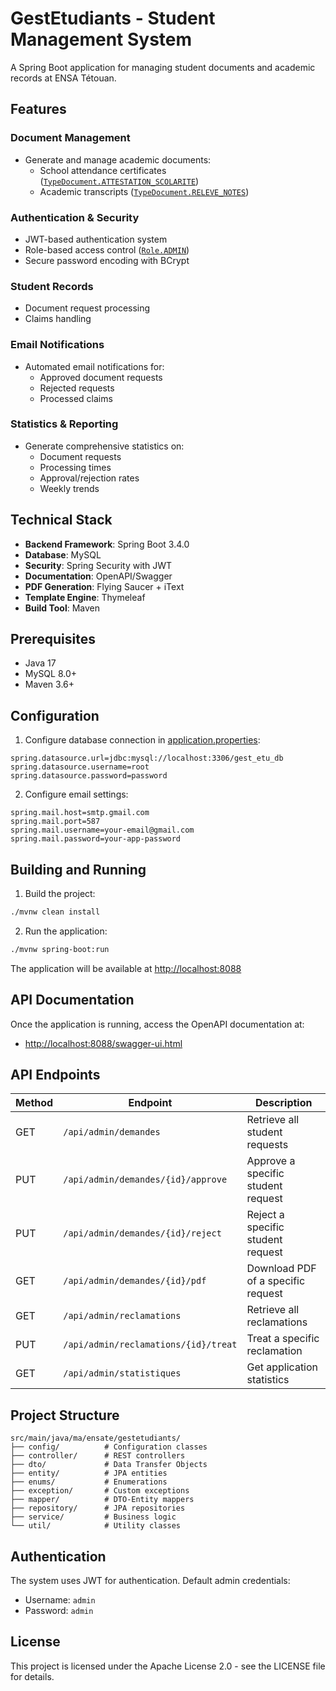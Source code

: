 # GestEtudiants - Student Management System

A Spring Boot application for managing student documents and academic records at ENSA Tétouan.

## Features

### Document Management
- Generate and manage academic documents:
  - School attendance certificates ([`TypeDocument.ATTESTATION_SCOLARITE`](src/main/java/ma/ensate/gestetudiants/enums/TypeDocument.java))
  - Academic transcripts ([`TypeDocument.RELEVE_NOTES`](src/main/java/ma/ensate/gestetudiants/enums/TypeDocument.java))

### Authentication & Security
- JWT-based authentication system
- Role-based access control ([`Role.ADMIN`](src/main/java/ma/ensate/gestetudiants/enums/Role.java))
- Secure password encoding with BCrypt

### Student Records
- Document request processing
- Claims handling

### Email Notifications
- Automated email notifications for:
  - Approved document requests
  - Rejected requests
  - Processed claims

### Statistics & Reporting
- Generate comprehensive statistics on:
  - Document requests
  - Processing times
  - Approval/rejection rates
  - Weekly trends

## Technical Stack

- **Backend Framework**: Spring Boot 3.4.0
- **Database**: MySQL
- **Security**: Spring Security with JWT
- **Documentation**: OpenAPI/Swagger
- **PDF Generation**: Flying Saucer + iText
- **Template Engine**: Thymeleaf
- **Build Tool**: Maven

## Prerequisites

- Java 17
- MySQL 8.0+
- Maven 3.6+

## Configuration

1. Configure database connection in [application.properties](src/main/resources/application.properties):

```properties
spring.datasource.url=jdbc:mysql://localhost:3306/gest_etu_db
spring.datasource.username=root
spring.datasource.password=password
```

2. Configure email settings:

```properties
spring.mail.host=smtp.gmail.com
spring.mail.port=587
spring.mail.username=your-email@gmail.com
spring.mail.password=your-app-password
```

## Building and Running

1. Build the project:
```sh
./mvnw clean install
```

2. Run the application:
```sh
./mvnw spring-boot:run
```

The application will be available at [http://localhost:8088](http://localhost:8088)

## API Documentation

Once the application is running, access the OpenAPI documentation at:
- [http://localhost:8088/swagger-ui.html](http://localhost:8088/swagger-ui.html)

## API Endpoints

| Method | Endpoint                                  | Description                            |
| ------ | ----------------------------------------- | -------------------------------------- |
| GET    | `/api/admin/demandes`                     | Retrieve all student requests          |
| PUT    | `/api/admin/demandes/{id}/approve`        | Approve a specific student request      |
| PUT    | `/api/admin/demandes/{id}/reject`         | Reject a specific student request       |
| GET    | `/api/admin/demandes/{id}/pdf`            | Download PDF of a specific request      |
| GET    | `/api/admin/reclamations`                 | Retrieve all reclamations               |
| PUT    | `/api/admin/reclamations/{id}/treat`      | Treat a specific reclamation            |
| GET    | `/api/admin/statistiques`                 | Get application statistics              |

## Project Structure

```
src/main/java/ma/ensate/gestetudiants/
├── config/          # Configuration classes
├── controller/      # REST controllers
├── dto/             # Data Transfer Objects
├── entity/          # JPA entities
├── enums/           # Enumerations
├── exception/       # Custom exceptions
├── mapper/          # DTO-Entity mappers
├── repository/      # JPA repositories
├── service/         # Business logic
└── util/            # Utility classes
```

## Authentication

The system uses JWT for authentication. Default admin credentials:
- Username: `admin`
- Password: `admin`

## License

This project is licensed under the Apache License 2.0 - see the LICENSE file for details.
